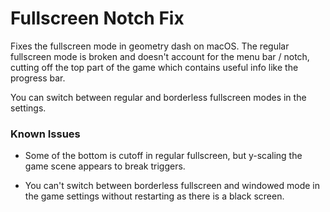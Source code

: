 # Fullscreen Notch Fix

Fixes the fullscreen mode in geometry dash on macOS. The regular fullscreen mode is broken and doesn't account for 
the menu bar / notch, cutting off the top part of the game which contains useful info like the progress bar.

You can switch between regular and borderless fullscreen modes in the settings.

### Known Issues

- Some of the bottom is cutoff in regular fullscreen, but y-scaling the game scene appears to break triggers.

- You can't switch between borderless fullscreen and windowed mode in the game settings without restarting as 
there is a black screen.